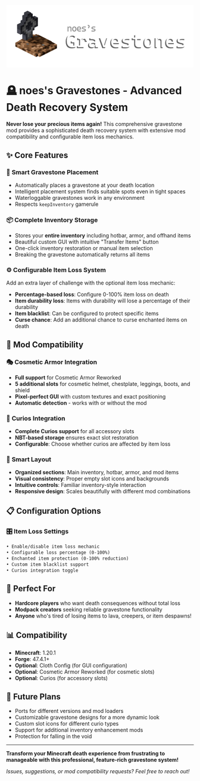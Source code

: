 ![gravestones](src/main/resources/gravestones.png)

# 🪦 noes's Gravestones - Advanced Death Recovery System

**Never lose your precious items again!** This comprehensive gravestone mod provides a sophisticated death recovery system with extensive mod compatibility and configurable item loss mechanics.

## ✨ Core Features

### 🎯 **Smart Gravestone Placement**

- Automatically places a gravestone at your death location
- Intelligent placement system finds suitable spots even in tight spaces
- Waterloggable gravestones work in any environment
- Respects `keepInventory` gamerule

### 📦 **Complete Inventory Storage**

- Stores your **entire inventory** including hotbar, armor, and offhand items
- Beautiful custom GUI with intuitive "Transfer Items" button
- One-click inventory restoration or manual item selection
- Breaking the gravestone automatically returns all items

### ⚙️ **Configurable Item Loss System**

Add an extra layer of challenge with the optional item loss mechanic:

- **Percentage-based loss**: Configure 0-100% item loss on death
- **Item durability loss**: Items with durability will lose a percentage of their durability
- **Item blacklist**: Can be configured to protect specific items
- **Curse chance**: Add an additional chance to curse enchanted items on death

## 🔧 Mod Compatibility

### 🎭 **Cosmetic Armor Integration**

- **Full support** for Cosmetic Armor Reworked
- **5 additional slots** for cosmetic helmet, chestplate, leggings, boots, and shield
- **Pixel-perfect GUI** with custom textures and exact positioning
- **Automatic detection** - works with or without the mod

### 💍 **Curios Integration**

- **Complete Curios support** for all accessory slots
- **NBT-based storage** ensures exact slot restoration
- **Configurable**: Choose whether curios are affected by item loss

### 🎯 **Smart Layout**

- **Organized sections**: Main inventory, hotbar, armor, and mod items
- **Visual consistency**: Proper empty slot icons and backgrounds
- **Intuitive controls**: Familiar inventory-style interaction
- **Responsive design**: Scales beautifully with different mod combinations

## 📋 Configuration Options

### 🎛️ **Item Loss Settings**

```
• Enable/disable item loss mechanic
• Configurable loss percentage (0-100%)
• Enchanted item protection (0-100% reduction)
• Custom item blacklist support
• Curios integration toggle
```

## 🎯 Perfect For

- **Hardcore players** who want death consequences without total loss
- **Modpack creators** seeking reliable gravestone functionality
- **Anyone** who's tired of losing items to lava, creepers, or item despawns!

## 📊 Compatibility

- **Minecraft**: 1.20.1
- **Forge**: 47.4.1+
- **Optional**: Cloth Config (for GUI configuration)
- **Optional**: Cosmetic Armor Reworked (for cosmetic slots)
- **Optional**: Curios (for accessory slots)

## 🔮 Future Plans

- Ports for different versions and mod loaders
- Customizable gravestone designs for a more dynamic look
- Custom slot icons for different curio types
- Support for additional inventory enhancement mods
- Protection for falling in the void

---

**Transform your Minecraft death experience from frustrating to manageable with this professional, feature-rich gravestone system!**

_Issues, suggestions, or mod compatibility requests? Feel free to reach out!_
